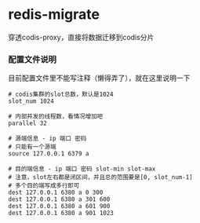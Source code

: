 # redis-migrate
穿透codis-proxy，直接将数据迁移到codis分片

### 配置文件说明
目前配置文件里不能写注释（懒得弄了），就在这里说明一下
```
# codis集群的slot总数，默认是1024
slot_num 1024

# 内部并发的线程数，看情况增加吧
parallel 32

# 源端信息 - ip 端口 密码
# 只能有一个源端
source 127.0.0.1 6379 a

# 目的端信息 - ip 端口 密码 slot-min slot-max
# 注意，slot左右都是闭区间，并且总的范围要是[0, slot_num-1]
# 多个目的端写成多行即可
dest 127.0.0.1 6380 a 0 300
dest 127.0.0.1 6380 a 301 600
dest 127.0.0.1 6380 a 601 900
dest 127.0.0.1 6380 a 901 1023
```